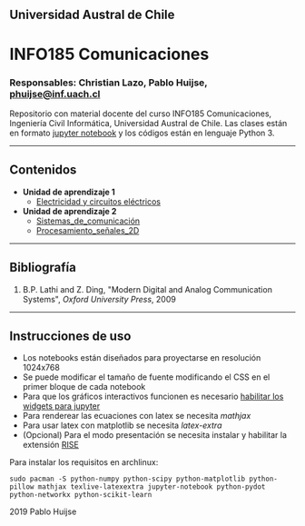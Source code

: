 ## Universidad Austral de Chile

# INFO185 Comunicaciones

### Responsables: Christian Lazo, Pablo Huijse, phuijse@inf.uach.cl


Repositorio con material docente del curso INFO185 Comunicaciones, Ingeniería Civil Informática, Universidad Austral de Chile. Las clases están en formato [jupyter notebook](http://jupyter.org) y los códigos están en lenguaje Python 3. 


***
## Contenidos

- **Unidad de aprendizaje 1** 
    - [Electricidad y circuitos eléctricos](unidad1.ipynb)
- **Unidad de aprendizaje 2** 
    - [Sistemas_de_comunicación](sistemas_de_comunicacion.ipynb)
    - [Procesamiento_señales_2D](unidad2_procesamiento_señales_2D.ipynb)


***
## Bibliografía


1. B.P. Lathi and Z. Ding, "Modern Digital and Analog Communication Systems", *Oxford University Press*, 2009
    
***
## Instrucciones de uso
- Los notebooks están diseñados para proyectarse en resolución 1024x768 
- Se puede modificar el tamaño de fuente modificando el CSS en el primer bloque de cada notebook
- Para que los gráficos interactivos funcionen es necesario [habilitar los widgets para jupyter](http://ipywidgets.readthedocs.io/en/latest/user_install.html)
- Para renderear las ecuaciones con latex se necesita *mathjax*
- Para usar latex con matplotlib se necesita *latex-extra*
- (Opcional) Para el modo presentación se necesita instalar y habilitar la extensión [RISE](https://github.com/damianavila/RISE)

Para instalar los requisitos en archlinux:
```
sudo pacman -S python-numpy python-scipy python-matplotlib python-pillow mathjax texlive-latexextra jupyter-notebook python-pydot python-networkx python-scikit-learn
```

2019 Pablo Huijse
